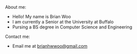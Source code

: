 About me:
- Hello! My name is Brian Woo
- I am currently a Senior at the University at Buffalo
- Pursing a BS degree in Computer Science and Engineering


Contact me:
- Email me at brianhwwoo@gmail.com
